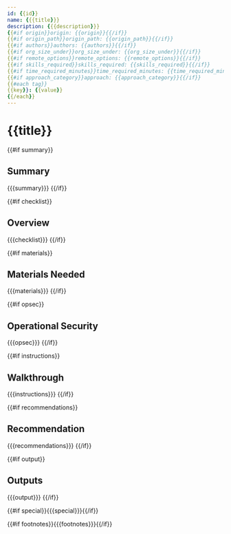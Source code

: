 ```yaml
---
id: {{id}}
name: {{{title}}}
description: {{{description}}}
{{#if origin}}origin: {{origin}}{{/if}}
{{#if origin_path}}origin_path: {{origin_path}}{{/if}}
{{#if authors}}authors: {{authors}}{{/if}}
{{#if org_size_under}}org_size_under: {{org_size_under}}{{/if}}
{{#if remote_options}}remote_options: {{remote_options}}{{/if}}
{{#if skills_required}}skills_required: {{skills_required}}{{/if}}
{{#if time_required_minutes}}time_required_minutes: {{time_required_minutes}}{{/if}}
{{#if approach_category}}approach: {{approach_category}}{{/if}}
{{#each tag}}
{{key}}: {{value}}
{{/each}}
---
```

# {{title}}

{{#if summary}}
## Summary

{{{summary}}}
{{/if}}

{{#if checklist}}
## Overview

{{{checklist}}}
{{/if}}

{{#if materials}}
## Materials Needed

{{{materials}}}
{{/if}}

{{#if opsec}}
## Operational Security

{{{opsec}}}
{{/if}}

{{#if instructions}}
## Walkthrough

{{{instructions}}}
{{/if}}

{{#if recommendations}}
## Recommendation

{{{recommendations}}}
{{/if}}


{{#if output}}
## Outputs

{{{output}}}
{{/if}}

{{#if special}}{{{special}}}{{/if}}

{{#if footnotes}}{{{footnotes}}}{{/if}}
